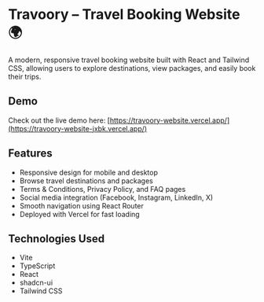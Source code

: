 # Travoory – Travel Booking Website 🌍
A modern, responsive travel booking website built with React and Tailwind CSS, allowing users to explore destinations, view packages, and easily book their trips.

## Demo

Check out the live demo here: [https://travoory-website.vercel.app/](https://travoory-website-jxbk.vercel.app/)

## Features

- Responsive design for mobile and desktop
- Browse travel destinations and packages
- Terms & Conditions, Privacy Policy, and FAQ pages
- Social media integration (Facebook, Instagram, LinkedIn, X)
- Smooth navigation using React Router
- Deployed with Vercel for fast loading

## Technologies Used

- Vite
- TypeScript
- React
- shadcn-ui
- Tailwind CSS


